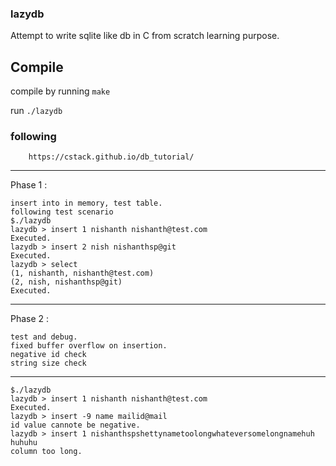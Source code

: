 ### lazydb

Attempt to write sqlite like db in C from scratch learning purpose.

## Compile

compile by running
    `make`

run 
    `./lazydb`


### following

`    https://cstack.github.io/db_tutorial/`

-----

Phase 1 :
   

    insert into in memory, test table.
    following test scenario
    $./lazydb
    lazydb > insert 1 nishanth nishanth@test.com
    Executed.
    lazydb > insert 2 nish nishanthsp@git
    Executed.
    lazydb > select
    (1, nishanth, nishanth@test.com)
    (2, nish, nishanthsp@git)
    Executed.

----------------------

Phase 2 :


    test and debug.
    fixed buffer overflow on insertion.
    negative id check
    string size check


-----


    $./lazydb
    lazydb > insert 1 nishanth nishanth@test.com
    Executed.
    lazydb > insert -9 name mailid@mail
    id value cannote be negative.
    lazydb > insert 1 nishanthspshettynametoolongwhateversomelongnamehuh huhuhu
    column too long.   



